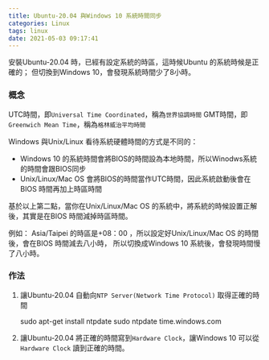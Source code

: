 ```yaml
---
title: Ubuntu-20.04 與Windows 10 系統時間同步
categories: Linux
tags: linux
date: 2021-05-03 09:17:41
---
```


安裝Ubuntu-20.04 時，已經有設定系統的時區，這時候Ubuntu 的系統時候是正確的；
但切換到Windows 10，會發現系統時間少了8小時。

### 概念

UTC時間，即`Universal Time Coordinated`，稱為`世界協調時間`
GMT時間，即`Greenwich Mean Time`，稱為`格林威治平均時間`

<!-- more -->

Windows 與Unix/Linux 看待系統硬體時間的方式是不同的：
- Windows 10 的系統時間會將BIOS的時間設為本地時間，所以Winodws系統的時間會跟BIOS同步
- Unix/Linux/Mac OS 會將BIOS的時間當作UTC時間，因此系統啟動後會在BIOS 時間再加上時區時間

基於以上第二點，當你在Unix/Linux/Mac OS 的系統中，將系統的時候設置正解後，其實是在BIOS 時間減掉時區時間。

例如：
Asia/Taipei 的時區是+08：00 ，所以設定好Unix/Linux/Mac OS 的時間後，會在BIOS 時間減去八小時，
所以切換成Windows 10 系統後，會發現時間慢了八小時。

### 作法

1. 讓Ubuntu-20.04 自動向`NTP Server(Network Time Protocol)` 取得正確的時間

    sudo apt-get install ntpdate
    sudo ntpdate time.windows.com

2. 讓Ubuntu-20.04 將正確的時間寫到`Hardware Clock`，讓Windows 10 可以從`Hardware Clock` 讀到正確的時間。